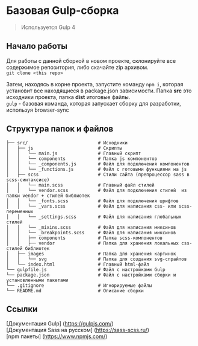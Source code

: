 # Базовая Gulp-сборка

> Используется Gulp 4

## Начало работы
Для работы с данной сборкой в новом проекте, склонируйте все содержимое репозитория, либо скачайте zip архивом. <br>
`git clone <this repo>`

Затем, находясь в корне проекта, запустите команду `npm i`, которая установит все находящиеся в package.json зависимости. Папка __src__ это исходники проекта, папка __dist__ итоговые файлы. <br>
`gulp` - базовая команда, которая запускает сборку для разработки, используя browser-sync

## Структура папок и файлов
```
├── src/                          # Исходники
│   ├── js                        # Скрипты
│   │   └── main.js               # Главный скрипт
│   │   └── components            # Папка js компонентов
│   │   └── _components.js        # Файл для подключения компонентов
│   │   └── _functions.js         # Файл с готовыми функциями на js
│   ├── scss                      # Стили сайта (препроцессор sass в scss-синтаксисе)
│   │   └── main.scss             # Главный файл стилей
│   │   └── vendor.scss           # Файл для подключения стилей  из папки vendor + стилей библиотек
│   │   └── _fonts.scss           # Файл для подключения шрифтов 
│   │   └── _vars.scss            # Файл для написания css- или scss-переменных
│   │   └── _settings.scss        # Файл для написания глобальных стилей
│   │   └── _mixins.scss          # Файл для написания миксинов
│   │   └── _breakpoints.scss     # Файл для написания миксинов
│   │   ├── components            # Папка scss-компонентов
│   │   ├── vendor                # Папка для хранения локальных css-стилей библиотек
│   ├── images                    # Папка для хранения картинок
│   │   └── svg                   # Папка для создания svg-спрайтов
│   └── index.html                # Главный html-файл
└── gulpfile.js                   # Файл с настройками Gulp
└── package.json                  # Файл с настройками сборки и установленными пакетами
└── .gitignore                    # Игнорируемые файлы
└── README.md                     # Описание сборки
```
## Ссылки
[Документация Gulp] (https://gulpjs.com/) <br>
[Документация Sass на русском] (https://sass-scss.ru/) <br>
[npm пакеты] (https://www.npmjs.com/)

